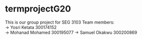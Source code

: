 # termprojectG20
This is our group project for SEG 3103
Team members:  
-> Yosri Ketata 300174152  
-> Mohanad Mohamed 300195077
-> Samuel Okakwu 300200869